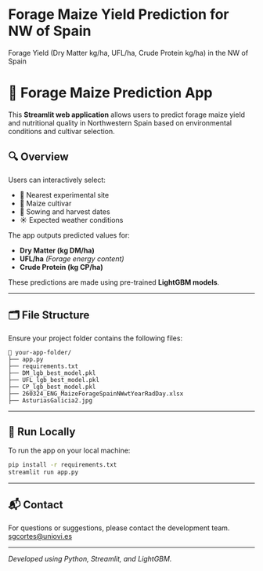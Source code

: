 # Forage Maize Yield Prediction for NW of Spain
Forage Yield (Dry Matter kg/ha, UFL/ha, Crude Protein kg/ha) in the NW of Spain


# 🌽 Forage Maize Prediction App

This **Streamlit web application** allows users to predict forage maize yield and nutritional quality in Northwestern Spain based on environmental conditions and cultivar selection.

## 🔍 Overview

Users can interactively select:
- 📍 Nearest experimental site
- 🌱 Maize cultivar
- 📅 Sowing and harvest dates
- ☀️ Expected weather conditions

The app outputs predicted values for:
- **Dry Matter (kg DM/ha)**
- **UFL/ha** *(Forage energy content)*
- **Crude Protein (kg CP/ha)**

These predictions are made using pre-trained **LightGBM models**.

---

## 🗂 File Structure

Ensure your project folder contains the following files:

```
📁 your-app-folder/
├── app.py
├── requirements.txt
├── DM_lgb_best_model.pkl
├── UFL_lgb_best_model.pkl
├── CP_lgb_best_model.pkl
├── 260324_ENG_MaizeForageSpainNWwtYearRadDay.xlsx
├── AsturiasGalicia2.jpg
```

---
## 🧪 Run Locally

To run the app on your local machine:

```bash
pip install -r requirements.txt
streamlit run app.py
```

---

## 📬 Contact

For questions or suggestions, please contact the development team. sgcortes@uniovi.es

---

*Developed using Python, Streamlit, and LightGBM.*

